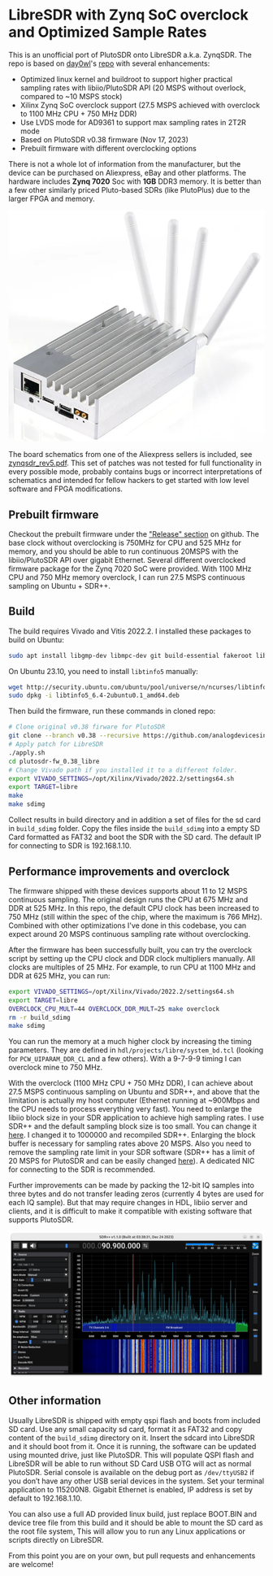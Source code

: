 # LibreSDR with Zynq SoC overclock and Optimized Sample Rates

This is an unofficial port of PlutoSDR onto LibreSDR a.k.a. ZynqSDR.
The repo is based on [day0wl](https://github.com/day0wl)'s [repo](https://github.com/day0wl/libresdr-fw.git)
with several enhancements:

* Optimized linux kernel and buildroot to support higher practical sampling rates with libiio/PlutoSDR API (20 MSPS without overlock, compared to ~10 MSPS stock)
* Xilinx Zynq SoC overclock support (27.5 MSPS achieved with overclock to 1100 MHz CPU + 750 MHz DDR)
* Use LVDS mode for AD9361 to support max sampling rates in 2T2R mode
* Based on PlutoSDR v0.38 firmware (Nov 17, 2023)
* Prebuilt firmware with different overclocking options

There is not a whole lot of information from the manufacturer, but the device
can be purchased on Aliexpress, eBay and other platforms. The hardware includes
**Zynq 7020** Soc with **1GB** DDR3 memory. It is better than a few other
similarly priced Pluto-based SDRs (like PlutoPlus) due to the larger FPGA and
memory.

![LibreSDR](./libresdr.jpg)

The board schematics from one of the Aliexpress sellers is included, see
[zynqsdr_rev5.pdf](./zynqsdr_rev5.pdf).  This set of patches was not tested for full functionality
in every possible mode, probably contains bugs or incorrect interpretations of
schematics and intended for fellow hackers to get started with low level
software and FPGA modifications.

## Prebuilt firmware

Checkout the prebuilt firmware under the ["Release"
section](https://github.com/hz12opensource/libresdr/releases) on github.  The
base clock without overclocking is 750MHz for CPU and 525 MHz for memory, and
you should be able to run continuous 20MSPS with the libiio/PlutoSDR API over
gigabit Ethernet. Several different overclocked firmware package for the Zynq
7020 SoC were provided. With 1100 MHz CPU and 750 MHz memory overclock, I can
run 27.5 MSPS continuous sampling on Ubuntu + SDR++.

## Build

The build requires Vivado and Vitis 2022.2. I installed these packages to build
on Ubuntu:

```sh
sudo apt install libgmp-dev libmpc-dev git build-essential fakeroot libncurses5-dev libssl-dev ccache dfu-util u-boot-tools device-tree-compiler mtools bc python3 cpio zip unzip rsync file wget flex bison language-pack-en libtinfo5 x11-utils xvfb dbus-x11 libswt-glx-gtk-4-jni libgtk2.0-0
```

On Ubuntu 23.10, you need to install `libtinfo5` manually:

```sh
wget http://security.ubuntu.com/ubuntu/pool/universe/n/ncurses/libtinfo5_6.4-2ubuntu0.1_amd64.deb
sudo dpkg -i libtinfo5_6.4-2ubuntu0.1_amd64.deb
```

Then build the firmware, run these commands in cloned repo:

```sh
# Clone original v0.38 firware for PlutoSDR
git clone --branch v0.38 --recursive https://github.com/analogdevicesinc/plutosdr-fw.git plutosdr-fw_0.38_libre
# Apply patch for LibreSDR
./apply.sh
cd plutosdr-fw_0.38_libre
# Change Vivado path if you installed it to a different folder.
export VIVADO_SETTINGS=/opt/Xilinx/Vivado/2022.2/settings64.sh
export TARGET=libre
make
make sdimg
```

Collect results in build directory and in addition a set of files for the sd
card in `build_sdimg` folder. Copy the files inside the `build_sdimg` into a
empty SD Card formatted as FAT32 and boot the SDR with the SD card. The default
IP for connecting to SDR is 192.168.1.10.

## Performance improvements and overclock

The firmware shipped with these devices supports about 11 to 12 MSPS continuous
sampling.  The original design runs the CPU at 675 MHz and DDR at 525 MHz.  In
this repo, the default CPU clock has been increased to 750 MHz (still within
the spec of the chip, where the maximum is 766 MHz).  Combined with other
optimizations I've done in this codebase, you can expect around 20 MSPS
continuous sampling rate without overclocking.

After the firmware has been successfully built, you can try the overclock
script by setting up the CPU clock and DDR clock multipliers manually.  All
clocks are multiples of 25 MHz. For example, to run CPU at 1100 MHz and DDR at
625 MHz, you can run:

```sh
export VIVADO_SETTINGS=/opt/Xilinx/Vivado/2022.2/settings64.sh
export TARGET=libre
OVERCLOCK_CPU_MULT=44 OVERCLOCK_DDR_MULT=25 make overclock
rm -r build_sdimg
make sdimg
```

You can run the memory at a much higher clock by increasing the timing
parameters.  They are defined in `hdl/projects/libre/system_bd.tcl` (looking
for `PCW_UIPARAM_DDR_CL` and a few others). With a 9-7-9-9 timing I can
overclock mine to 750 MHz.

With the overclock (1100 MHz CPU + 750 MHz DDR), I can achieve about 27.5 MSPS
continuous sampling on Ubuntu and SDR++, and above that the limitation is
actually my host computer (Ethernet running at ~900Mbps and the CPU needs to
process everything very fast). You need to enlarge the libiio block size in
your SDR application to achieve high sampling rates. I use SDR++ and the
default sampling block size is too small.  You can change it
[here](https://github.com/AlexandreRouma/SDRPlusPlus/blob/b1030cbdfb8b83486beecd0e1085a25fe74f3d85/source_modules/plutosdr_source/src/main.cpp#L236).
I changed it to 1000000 and recompiled SDR++. Enlarging the block buffer is
necessary for sampling rates above 20 MSPS. Also you need to remove the
sampling rate limit in your SDR software (SDR++ has a limit of 20 MSPS for
PlutoSDR and can be easily changed
[here](https://github.com/AlexandreRouma/SDRPlusPlus/blob/b1030cbdfb8b83486beecd0e1085a25fe74f3d85/source_modules/plutosdr_source/src/main.cpp#L46)).
A dedicated NIC for connecting to the SDR is recommended.

Further improvements can be made by packing the 12-bit IQ samples into three
bytes and do not transfer leading zeros (currently 4 bytes are used for each IQ
sample). But that may require changes in HDL, libiio server and clients, and it
is difficult to make it compatible with existing software that supports
PlutoSDR.

![SDR++ and PlutoSDR](sdrpp.jpg)

## Other information

Usually LibreSDR is shipped with empty qspi flash and boots from included SD
card.  Use any small capacity sd card, format it as FAT32 and copy content of
the `build_sdimg` directory on it. Insert the sdcard into LibreSDR and it
should boot from it.  Once it is running, the software can be updated using
mounted drive, just like PlutoSDR.  This will populate QSPI flash and LibreSDR
will be able to run without SD Card USB OTG will act as normal PlutoSDR.
Serial console is available on the debug port as `/dev/ttyUSB2` if you don’t
have any other USB serial devices in the system. Set your terminal application
to 115200N8. Gigabit Ethernet is enabled, IP address is set by default to
192.168.1.10.

You can also use a full AD provided linux build, just replace BOOT.BIN and
device tree file from this build and it should be able to mount the SD card as
the root file system, This will allow you to run any Linux applications or
scripts directly on LibreSDR.

From this point you are on your own, but pull requests and enhancements are
welcome!

